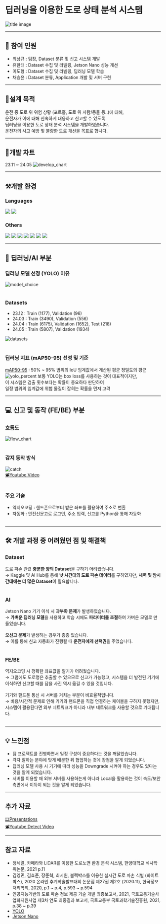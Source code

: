 # 딥러닝을 이용한 도로 상태 분석 시스템
![title image](./readme_images/road_analysis.jpg)

---
## 👥 참여 인원
- 최상규 : 팀장, Dataset 분류 및 신고 시스템 개발
- 유한태 : Dataset 수집 및 라벨링, Jetson Nano 성능 개선
- 이도형 : Dataset 수집 및 라벨링, 딥러닝 모델 학습
- 채승윤 : Dataset 분류, Application 개발 및 서버 구현

---
## 🎯설계 목적
운전 중 도로 위 위험 상황 (포트홀, 도로 위 사람/동물 등..)에 대해,<br>
운전자가 이에 대해 신속하게 대응하고 신고할 수 있도록<br>
딥러닝을 이용한 도로 상태 분석 시스템을 개발하였습니다.<br>
운전자의 사고 예방 및 불량한 도로 개선을 목표로 합니다.

---
## 📆개발 차트
23.11 ~ 24.05
![develop_chart](./readme_images/develop_chart.png)

---
## ⚒️개발 환경
### Languages
<img src="https://img.shields.io/badge/Python-3776AB?style=for-the-badge&logo=Python&logoColor=white">
<img src="https://img.shields.io/badge/Flutter-02569B?style=for-the-badge&logo=Flutter&logoColor=white">

### Others
<img src="https://img.shields.io/badge/Pytorch-EE4C2C?style=for-the-badge&logo=Pytorch&logoColor=white">
<img src="https://img.shields.io/badge/OpenCV-5C3EE8?style=for-the-badge&logo=OpenCV&logoColor=white">
<img src="https://img.shields.io/badge/Firebase-DD2C00?style=for-the-badge&logo=Firebase&logoColor=white">
<img src="https://img.shields.io/badge/ExpressJS-000000?style=for-the-badge&logo=Express&logoColor=white">
<img src="https://img.shields.io/badge/MySQL-4479A1?style=for-the-badge&logo=MySQL&logoColor=white">
<img src="https://img.shields.io/badge/AWS-232F3E?style=for-the-badge&logo=Amazon Web Services&logoColor=white">
<img src="https://img.shields.io/badge/Ubuntu-E95420?style=for-the-badge&logo=Ubuntu&logoColor=white">



---
## 🧱 딥러닝/AI 부분

### 딥러닝 모델 선정 (YOLO) 이유
![model_choice](./readme_images/model_choice.jpg)
<br><br>
### Datasets
- 23.12 : Train (1177), Validation (96)
- 24.03 : Train (3490), Validation (556)
- 24.04 : Train (6175), Validation (1652), Test (218)
- 24.05 : Train (5807), Validation (1934)

![datasets](./readme_images/datasets.jpg)
<br><br>
### 딥러닝 지표 (mAP50-95) 선정 및 기준
[mAP50-95](https://docs.ultralytics.com/ko/guides/yolo-performance-metrics/#how-to-calculate-metrics-for-yolov8-model) : 50% ~ 95% 범위의 IoU 임계값에서 계산된 평균 정밀도의 평균
![yolo_percent](./readme_images/yolo_percent.jpg)
보통 YOLO는 box loss를 사용하는 것이 대표적이지만,<br>
이 시스템은 검출 횟수보다는 확률이 중요하다 판단하여<br>
일정 범위의 임계값에 위험 물질이 잡히는 확률을 먼저 고려

---
## 💻 신고 및 동작 (FE/BE) 부분

### 흐름도
![flow_chart](./readme_images/flow_chart.jpg)
<br><br>

### 감지 동작 방식
![catch](./readme_images/catch.gif)<br>
[📽️Youtube Video](https://youtu.be/wzvoA-IFcv0?si=WYxMF-M46FqU5OyW)
<br><br>

### 주요 기술
- 역지오코딩 : 핸드폰으로부터 받은 좌표를 활용하여 주소로 변환
- 자동화 : 안전신문고로 로그인, 주소 입력, 신고를 Python을 통해 자동화
<br><br>

---
## 🛠️ 개발 과정 중 어려웠던 점 및 해결책
### Dataset
도로 파손 관련 **충분한 양의 Dataset**을 구하기 어려웠습니다.<br>
→ Kaggle 및 AI Hub를 통해 **낮 시간대의 도로 파손 데이터**를 구하였지만, **새벽 및 밤시간대에는 더 많은 Dataset**이 필요합니다.<br><br>

### AI
Jetson Nano 기기 이식 시 **과부화 문제**가 발생하였습니다.<br>
→ **가벼운 딥러닝 모델**을 사용하고 학습 시에도 **파라미터를 조절**하여 가벼운 모델로 만들었습니다.<br><br>
**오신고 문제**가 발생하는 경우가 종종 있습니다.<br>
→ 이를 통해 신고 자동화가 진행될 때 **운전자에게 선택권**을 주었습니다.<br><br>

### FE/BE
역지오코딩 시 정확한 좌표값을 알기가 어려웠습니다.<br>
→ 그럼에도 도로명은 추출할 수 있으므로 신고가 가능했고, 시스템을 더 발전된 기기에 이식하면 신고할 때를 담을 사진 역시 옮길 수 있을 것입니다.<br><br>
기기와 핸드폰 통신 시 서버를 거치는 부분이 비효율적입니다.<br>
→ 비용/시간적 문제로 인해 기기와 핸드폰을 직접 연결하는 케이블을 구하지 못했지만, 시스템이 활용된다면 외부 네트워크가 아니라 내부 네트워크를 사용할 것으로 기대됩니다.<br><br>

---
## 💡 느낀점
- 팀 프로젝트를 진행하면서 일정 구성이 중요하다는 것을 깨달았습니다.
- 각자 잘하는 분야에 맞게 배분한 뒤 협업하는 것에 장점을 알게 되었습니다.
- 딥러닝 모델 사용 시 기기에 따라 성능을 Downgrade 시켜야 하는 경우도 있다는 것을 알게 되었습니다.
- 서버를 이용할 때 외부 서버를 사용하는게 아니라 Local을 활용하는 것이 속도/보안 측면에서 이득이 되는 것을 알게 되었습니다.

---
## 추가 자료
[🎞️Presentations](https://docs.google.com/presentation/d/1ySndXvCGiuINXmhP5D2NEmW8uISMpP7e/edit?usp=sharing&ouid=100628032798550805609&rtpof=true&sd=true)<br>
[📽️Youtube Detect Video](https://youtu.be/wzvoA-IFcv0?si=WYxMF-M46FqU5OyW)

---
## 참고 자료
- 정세열, 카메라와 LiDAR를 이용한 도로노면 환경 분석 시스템, 한양대학교 석사학위논문, 2021 p.11
- 김영민, 김효준, 장준혁, 최시원, 블랙박스를 이용한 실시간 도로 파손 식별 (화이트 박스), 2020 온라인 추계학술발표대회 논문집 제27권 제2호 (2020.11), 한국정보처리학회, 2020, p.1 ~ p.4, p.593 ~ p.594
- 인공지능기반의 도로 파손 정보 제공 기술 개발 최종보고서, 2021, 국토교통기술사업화지원사업 제3차 연도 최종결과 보고서, 국토교통부 국토과학기술진흥원, 2021, p.38 ~ p.39
- [YOLO](https://github.com/ultralytics/yolov5)
- [Jetson Nano](https://www.nvidia.com/ko-kr/autonomous-machines/embedded-systems/jetson-nano/product-development/)
